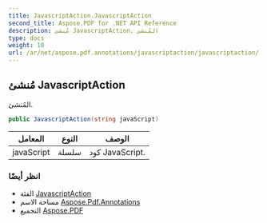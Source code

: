 ```yaml
---
title: JavascriptAction.JavascriptAction
second_title: Aspose.PDF for .NET API Reference
description: مُنشئ JavascriptAction. المُنشئ
type: docs
weight: 10
url: /ar/net/aspose.pdf.annotations/javascriptaction/javascriptaction/
---
```

## مُنشئ JavascriptAction

المُنشئ.

```csharp
public JavascriptAction(string javaScript)
```

| المعامل | النوع | الوصف |
| --- | --- | --- |
| javaScript | سلسلة | كود JavaScript. |

### انظر أيضًا

* الفئة [JavascriptAction](../)
* مساحة الاسم [Aspose.Pdf.Annotations](../../../aspose.pdf.annotations/)
* التجميع [Aspose.PDF](../../../)